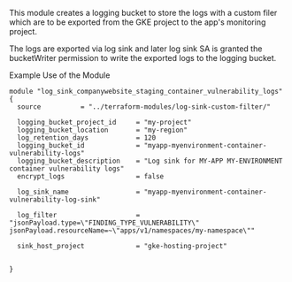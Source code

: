This module creates a logging bucket to store the logs with a custom filer which are to be exported from the GKE project to the app's monitoring project.

The logs are exported via log sink and later log sink SA is granted the bucketWriter permission to write the exported logs to the logging bucket.

Example Use of the Module 

```hcl
module "log_sink_companywebsite_staging_container_vulnerability_logs" {
  source          = "../terraform-modules/log-sink-custom-filter/"

  logging_bucket_project_id     = "my-project"
  logging_bucket_location       = "my-region"
  log_retention_days            = 120
  logging_bucket_id             = "myapp-myenvironment-container-vulnerability-logs"
  logging_bucket_description    = "Log sink for MY-APP MY-ENVIRONMENT container vulnerability logs"
  encrypt_logs                  = false

  log_sink_name                 = "myapp-myenvironment-container-vulnerability-log-sink"

  log_filter                    = "jsonPayload.type=\"FINDING_TYPE_VULNERABILITY\" jsonPayload.resourceName=~\"apps/v1/namespaces/my-namespace\""

  sink_host_project             = "gke-hosting-project"


}
```